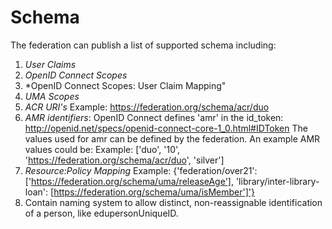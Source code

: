 # Schema 

The federation can publish a list of supported schema including:

1. *User Claims*
2. *OpenID Connect Scopes*
3. *OpenID Connect Scopes: User Claim Mapping"
4. *UMA Scopes*
5. *ACR URI's* Example: https://federation.org/schema/acr/duo
6. *AMR identifiers*: 
OpenID Connect defines 'amr' in the id_token: http://openid.net/specs/openid-connect-core-1_0.html#IDToken
The values used for amr can be defined by the federation. An example AMR values could be:
  Example: ['duo', '10', 'https://federation.org/schema/acr/duo', 'silver']
7. *Resource:Policy Mapping* Example: {'federation/over21': ['https://federation.org/schema/uma/releaseAge'],
                                       'library/inter-library-loan': [https://federation.org/schema/uma/isMember']'}
8. Contain naming system to allow distinct, non-reassignable identification of a person, like
edupersonUniqueID.